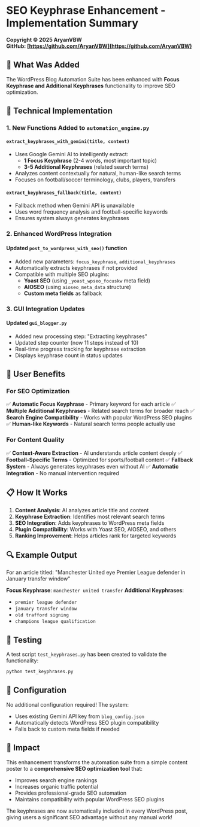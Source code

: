 # SEO Keyphrase Enhancement - Implementation Summary

**Copyright © 2025 AryanVBW**  
**GitHub: [https://github.com/AryanVBW](https://github.com/AryanVBW)**

## 🎯 What Was Added

The WordPress Blog Automation Suite has been enhanced with **Focus Keyphrase and Additional Keyphrases** functionality to improve SEO optimization.

## 🔧 Technical Implementation

### 1. New Functions Added to `automation_engine.py`

#### `extract_keyphrases_with_gemini(title, content)`
- Uses Google Gemini AI to intelligently extract:
  - **1 Focus Keyphrase** (2-4 words, most important topic)
  - **3-5 Additional Keyphrases** (related search terms)
- Analyzes content contextually for natural, human-like search terms
- Focuses on football/soccer terminology, clubs, players, transfers

#### `extract_keyphrases_fallback(title, content)`
- Fallback method when Gemini API is unavailable
- Uses word frequency analysis and football-specific keywords
- Ensures system always generates keyphrases

### 2. Enhanced WordPress Integration

#### Updated `post_to_wordpress_with_seo()` function
- Added new parameters: `focus_keyphrase`, `additional_keyphrases`
- Automatically extracts keyphrases if not provided
- Compatible with multiple SEO plugins:
  - **Yoast SEO** (using `_yoast_wpseo_focuskw` meta field)
  - **AIOSEO** (using `aioseo_meta_data` structure)
  - **Custom meta fields** as fallback

### 3. GUI Integration Updates

#### Updated `gui_blogger.py`
- Added new processing step: "Extracting keyphrases"
- Updated step counter (now 11 steps instead of 10)
- Real-time progress tracking for keyphrase extraction
- Displays keyphrase count in status updates

## 🚀 User Benefits

### For SEO Optimization
✅ **Automatic Focus Keyphrase** - Primary keyword for each article
✅ **Multiple Additional Keyphrases** - Related search terms for broader reach
✅ **Search Engine Compatibility** - Works with popular WordPress SEO plugins
✅ **Human-like Keywords** - Natural search terms people actually use

### For Content Quality
✅ **Context-Aware Extraction** - AI understands article content deeply
✅ **Football-Specific Terms** - Optimized for sports/football content
✅ **Fallback System** - Always generates keyphrases even without AI
✅ **Automatic Integration** - No manual intervention required

## 📋 How It Works

1. **Content Analysis**: AI analyzes article title and content
2. **Keyphrase Extraction**: Identifies most relevant search terms
3. **SEO Integration**: Adds keyphrases to WordPress meta fields
4. **Plugin Compatibility**: Works with Yoast SEO, AIOSEO, and others
5. **Ranking Improvement**: Helps articles rank for targeted keywords

## 🔍 Example Output

For an article titled: "Manchester United eye Premier League defender in January transfer window"

**Focus Keyphrase**: `manchester united transfer`
**Additional Keyphrases**: 
- `premier league defender`
- `january transfer window`
- `old trafford signing`
- `champions league qualification`

## 🧪 Testing

A test script `test_keyphrases.py` has been created to validate the functionality:
```bash
python test_keyphrases.py
```

## 📝 Configuration

No additional configuration required! The system:
- Uses existing Gemini API key from `blog_config.json`
- Automatically detects WordPress SEO plugin compatibility
- Falls back to custom meta fields if needed

## 🎉 Impact

This enhancement transforms the automation suite from a simple content poster to a **comprehensive SEO optimization tool** that:
- Improves search engine rankings
- Increases organic traffic potential
- Provides professional-grade SEO automation
- Maintains compatibility with popular WordPress SEO plugins

The keyphrases are now automatically included in every WordPress post, giving users a significant SEO advantage without any manual work!
